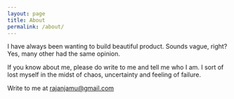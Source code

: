 ```yaml
---
layout: page
title: About
permalink: /about/
---
```

I have always been wanting to build beautiful product. Sounds vague, right? Yes, many other had the same opinion.

If you know about me, please do write to me and tell me who I am. I sort of lost myself in the midst of chaos, uncertainty and feeling of failure.

Write to me at rajanjamu@gmail.com


